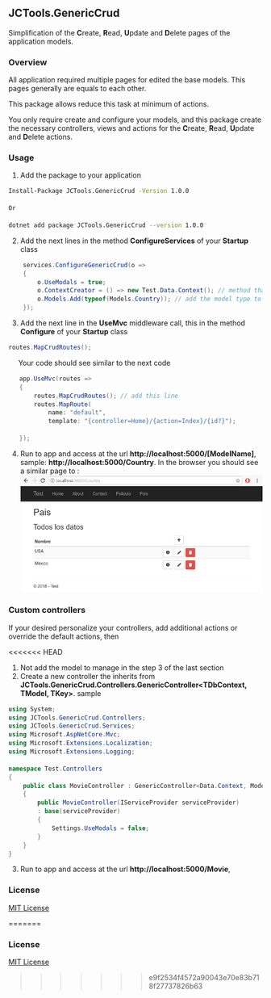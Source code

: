 ## JCTools.GenericCrud

Simplification of the **C**reate, **R**ead, **U**pdate and **D**elete pages of the application models.

### Overview

All application required multiple pages for edited the base models. This pages generally are equals to each other.

This package allows reduce this task at minimum of actions.

You only require create and configure your models, and this package create the necessary controllers, views and actions for the **C**reate, **R**ead, **U**pdate and **D**elete actions.

### Usage

1. Add the package to your application
```bash
Install-Package JCTools.GenericCrud -Version 1.0.0

Or

dotnet add package JCTools.GenericCrud --version 1.0.0
```
2. Add the next lines in the method **ConfigureServices** of your **Startup** class
```cs
    services.ConfigureGenericCrud(o =>
    {
        o.UseModals = true;
        o.ContextCreator = () => new Test.Data.Context(); // method that will create an database context instance 
        o.Models.Add(typeof(Models.Country)); // add the model type to manage with the package
    });
```
3. Add the next line in the **UseMvc** middleware call, this in the method **Configure** of your **Startup** class
 ```cs
 routes.MapCrudRoutes();
 ```
 &nbsp;&nbsp;&nbsp;&nbsp;&nbsp;Your code should see similar to the next code
 ```cs
    app.UseMvc(routes =>
    {
        routes.MapCrudRoutes(); // add this line
        routes.MapRoute(
            name: "default",
            template: "{controller=Home}/{action=Index}/{id?}");

    });
 ```
 4. Run to app and access at the url **http://localhost:5000/[ModelName]**, sample: **http://localhost:5000/Country**. In the browser you should see a similar page to :
 ![Sample index page](/Mockups/sampleIndexPage.png)

### Custom controllers
If your desired personalize your controllers, add additional actions or override the default actions, then

<<<<<<< HEAD
1. Not add the model to manage in the step 3 of the last section
2. Create a new controller the inherits from **JCTools.GenericCrud.Controllers.GenericController<TDbContext, TModel, TKey>**. sample
```cs
using System;
using JCTools.GenericCrud.Controllers;
using JCTools.GenericCrud.Services;
using Microsoft.AspNetCore.Mvc;
using Microsoft.Extensions.Localization;
using Microsoft.Extensions.Logging;

namespace Test.Controllers
{
    public class MovieController : GenericController<Data.Context, Models.Movie, int>
    {
        public MovieController(IServiceProvider serviceProvider) 
        : base(serviceProvider)
        { 
            Settings.UseModals = false;
        }
    }
}
```
3. Run to app and access at the url **http://localhost:5000/Movie**,


 ### License
[MIT License](/LICENSE)

=======

 ### License
[MIT License](/LICENSE)
>>>>>>> e9f2534f4572a90043e70e83b718f27737826b63
